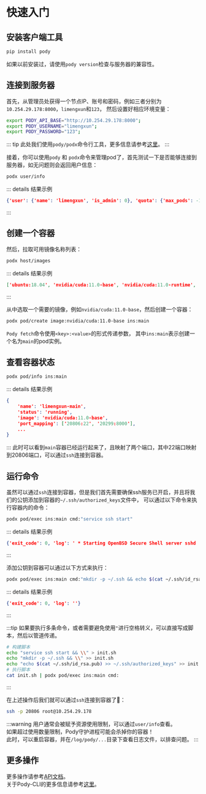 
# 快速入门

## 安装客户端工具
```sh
pip install pody
```
如果以前安装过，请使用`pody version`检查与服务器的兼容性。

## 连接到服务器 
首先，从管理员处获得一个节点IP、账号和密码，例如三者分别为`10.254.29.178:8000`，`limengxun`和`123`，
然后设置好相应环境变量：
```sh
export PODY_API_BASE="http://10.254.29.178:8000";
export PODY_USERNAME="limengxun";
export PODY_PASSWORD="123";
```

::: tip
此处我们使用`pody/podx`命令行工具，更多信息请参考[这里](/pody-cli.md)。
:::

接着，你可以使用`pody` 和 `podx`命令来管理pod了，首先测试一下是否能够连接到服务器，如无问题则会返回用户信息：
```sh
podx user/info
```
::: details 结果示例
```json
{'user': {'name': 'limengxun', 'is_admin': 0}, 'quota': {'max_pods': -1, 'gpu_count': -1, 'memory_limit': -1}}
```
:::


## 创建一个容器
然后，拉取可用镜像名称列表：
```sh
podx host/images
```
::: details 结果示例
```json
['ubuntu:18.04', 'nvidia/cuda:11.0-base', 'nvidia/cuda:11.0-runtime', 'nvidia/cuda:11.0-devel']
```
:::

从中选取一个需要的镜像，例如`nvidia/cuda:11.0-base`，然后创建一个容器：
```sh
podx pod/create image:nvidia/cuda:11.0-base ins:main
```
`Pody fetch`命令使用`<key>:<value>`的形式传递参数，
其中`ins:main`表示创建一个名为`main`的pod实例。

## 查看容器状态
```sh
podx pod/info ins:main
```
::: details 结果示例
```json
{
    'name': 'limengxun-main',
    'status': 'running',
    'image': 'nvidia/cuda:11.0-base',
    'port_mapping': ['20806:22', '20299:8000'],
    ...
}
```
:::
此时可以看到`main`容器已经运行起来了，且映射了两个端口，其中22端口映射到20806端口，可以通过`ssh`连接到容器。

## 运行命令
虽然可以通过`ssh`连接到容器，但是我们首先需要确保ssh服务已开启，并且将我们的公钥添加到容器的`~/.ssh/authorized_keys`文件中，
可以通过以下命令来执行容器内的命令：
```sh
podx pod/exec ins:main cmd:"service ssh start"
```
::: details 结果示例
```json
{'exit_code': 0, 'log': ' * Starting OpenBSD Secure Shell server sshd       \x1b[80G \r\x1b[74G[ OK ]\r\n'}
```
:::

添加公钥到容器可以通过以下方式来执行：
```sh
podx pod/exec ins:main cmd:"mkdir -p ~/.ssh && echo $(cat ~/.ssh/id_rsa.pub) >> ~/.ssh/authorized_keys"
```
::: details 结果示例
```json
{'exit_code': 0, 'log': ''}
```
:::

:::tip
如果要执行多条命令，或者需要避免使用`"`进行空格转义，可以直接写成脚本，然后以管道传递。
```sh
# 构建脚本
echo "service ssh start && \\" > init.sh
echo "mkdir -p ~/.ssh && \\" >> init.sh
echo "echo $(cat ~/.ssh/id_rsa.pub) >> ~/.ssh/authorized_keys" >> init.sh
# 执行脚本
cat init.sh | podx pod/exec ins:main cmd:
```
:::

在上述操作后我们就可以通过`ssh`连接到容器了🎉：
```sh
ssh -p 20806 root@10.254.29.178
```

:::warning
用户通常会被赋予资源使用限制，可以通过`user/info`查看。  
如果超过使用数量限制，Pody守护进程可能会杀掉你的容器！  
此时，可以重启容器，并在`/log/pody/...`目录下查看日志文件，以排查问题。
:::

## 更多操作
更多操作请参考[API文档](./api.md)。  
关于Pody-CLI的更多信息请参考[这里](./pody-cli.md)。  